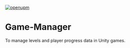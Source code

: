 [![openupm](https://img.shields.io/npm/v/com.nouranium.gamemanager?label=openupm&registry_uri=https://package.openupm.com)](https://openupm.com/packages/com.nouranium.gamemanager/)
# Game-Manager
To manage levels and player progress data in Unity games.
